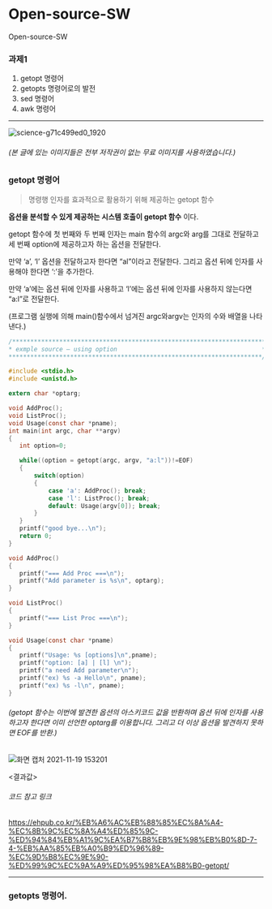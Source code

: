 # Open-source-SW
Open-source-SW
### 과제1

1) getopt 명령어
2) getopts 명령어로의 발전
3) sed 명령어
4) awk 명령어
---

![science-g71c499ed0_1920](https://user-images.githubusercontent.com/86939460/142568721-c38e99ee-e605-4074-8112-eb313f434945.jpg)
###### (본 글에 있는 이미지들은 전부 저작권이 없는 무료 이미지를 사용하였습니다.)
### getopt 명령어
> 명령행 인자를 효과적으로 활용하기 위해 제공하는 getopt 함수

__옵션을 분석할 수 있게 제공하는 시스템 호출이 getopt 함수__ 이다.

getopt 함수에 첫 번째와 두 번째 인자는 main 함수의 argc와 arg를 그대로 전달하고 세 번째 option에 제공하고자 하는 옵션을 전달한다.

만약 ‘a’, ‘l’ 옵션을 전달하고자 한다면 “al”이라고 전달한다. 그리고 옵션 뒤에 인자를 사용해야 한다면 ‘:’을 추가한다.

만약 ‘a’에는 옵션 뒤에 인자를 사용하고 ‘l’에는 옵션 뒤에 인자를 사용하지 않는다면 “a:l”로 전달한다.

(프로그램 실행에 의해 main()함수에서 넘겨진 argc와argv는 인자의 수와 배열을 나타낸다.)

 ```c
 /**********************************************************************
 * exmple source – using option                                        *
**********************************************************************/
 
#include <stdio.h>
#include <unistd.h>
 
extern char *optarg;
 
void AddProc();
void ListProc();
void Usage(const char *pname);
int main(int argc, char **argv)
{
    int option=0;
 
    while((option = getopt(argc, argv, "a:l"))!=EOF)
    {
        switch(option)
        {
            case 'a': AddProc(); break;
            case 'l': ListProc(); break;
            default: Usage(argv[0]); break;
        }
    }
    printf("good bye...\n");
    return 0;
}
 
void AddProc()
{
    printf("=== Add Proc ===\n");
    printf("Add parameter is %s\n", optarg);
}
 
void ListProc()
{
    printf("=== List Proc ===\n");
}
 
void Usage(const char *pname)
{
    printf("Usage: %s [options]\n",pname);
    printf("option: [a] | [l] \n");
    printf("a need Add parameter\n");
    printf("ex) %s -a Hello\n", pname);
    printf("ex) %s -l\n", pname);
}
 ```
###### (getopt 함수는 이번에 발견한 옵션의 아스키코드 값을 반환하며 옵션 뒤에 인자를 사용하고자 한다면 이미 선언한 optarg를 이용합니다. 그리고 더 이상 옵션을 발견하지 못하면 EOF를 반환.)

![화면 캡처 2021-11-19 153201](https://user-images.githubusercontent.com/86939460/142576179-3c3f2635-cfb8-47f8-b128-63b35b4a4856.png)

<결과값>

###### 코드 참고 링크
<https://ehpub.co.kr/%EB%A6%AC%EB%88%85%EC%8A%A4-%EC%8B%9C%EC%8A%A4%ED%85%9C-%ED%94%84%EB%A1%9C%EA%B7%B8%EB%9E%98%EB%B0%8D-7-4-%EB%AA%85%EB%A0%B9%ED%96%89-%EC%9D%B8%EC%9E%90-%ED%99%9C%EC%9A%A9%ED%95%98%EA%B8%B0-getopt/>


***

### getopts 명령어.
